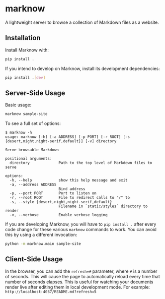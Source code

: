 # marknow

A lightweight server to browse a collection of Markdown files as a website.


## Installation

Install Marknow with:

```bash
pip install .
```

If you intend to develop on Marknow, install its development dependencies:

```bash
pip install .[dev]
```


## Server-Side Usage

Basic usage:

```bash
marknow sample-site
```

To see a full set of options:

```
$ marknow -h
usage: marknow [-h] [-a ADDRESS] [-p PORT] [-r ROOT] [-s {desert,night,night-serif,default}] [-v] directory

Serve browsable Markdown

positional arguments:
  directory             Path to the top level of Markdown files to serve

options:
  -h, --help            show this help message and exit
  -a, --address ADDRESS
                        Bind address
  -p, --port PORT       Port to listen on
  -r, --root ROOT       File to redirect calls to "/" to
  -s, --style {desert,night,night-serif,default}
                        Filename in `static/styles` directory to render
  -v, --verbose         Enable verbose logging
```

If you are developing Marknow, you will have to `pip install .` after every code change for these various `marknow`
commands to work. You can avoid this by using a different invocation:

```bash
python -m marknow.main sample-site
```


## Client-Side Usage

In the browser, you can add the `refresh=#` parameter, where `#` is a number of seconds. This will cause the page to
automatically reload every time that number of seconds elapses. This is useful for watching your documents render live
after editing them in local development mode. For example: `http://localhost:4037/README.md?refresh=5`
